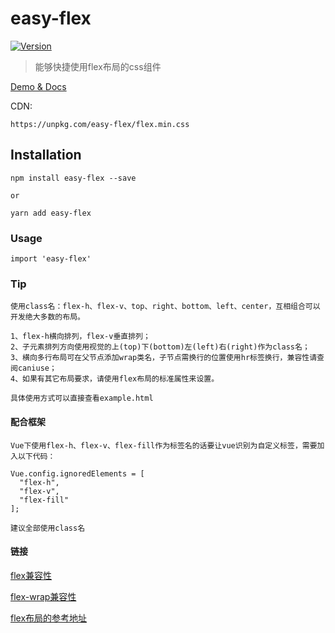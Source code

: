 # easy-flex
<a href="https://www.npmjs.com/package/easy-flex"><img src="https://img.shields.io/npm/v/easy-flex.svg?sanitize=true" alt="Version"></a>

> 能够快捷使用flex布局的css组件

[Demo & Docs](https://liu_changkang.gitee.io/easy-flex/)

CDN: 
```
https://unpkg.com/easy-flex/flex.min.css
```

## Installation
```
npm install easy-flex --save

or

yarn add easy-flex
```

### Usage
```
import 'easy-flex'
```

### Tip
```
使用class名：flex-h、flex-v、top、right、bottom、left、center，互相组合可以开发绝大多数的布局。

1、flex-h横向排列，flex-v垂直排列；
2、子元素排列方向使用视觉的上(top)下(bottom)左(left)右(right)作为class名；
3、横向多行布局可在父节点添加wrap类名，子节点需换行的位置使用hr标签换行，兼容性请查阅caniuse；
4、如果有其它布局要求，请使用flex布局的标准属性来设置。

具体使用方式可以直接查看example.html
```

#### 配合框架
```
Vue下使用flex-h、flex-v、flex-fill作为标签名的话要让vue识别为自定义标签，需要加入以下代码：

Vue.config.ignoredElements = [
  "flex-h",
  "flex-v",
  "flex-fill"
];

建议全部使用class名
```

#### 链接
[flex兼容性](https://caniuse.com/?search=css%20flex)

[flex-wrap兼容性](https://caniuse.com/?search=flex-wrap)

[flex布局的参考地址](http://www.ruanyifeng.com/blog/2015/07/flex-grammar.html)